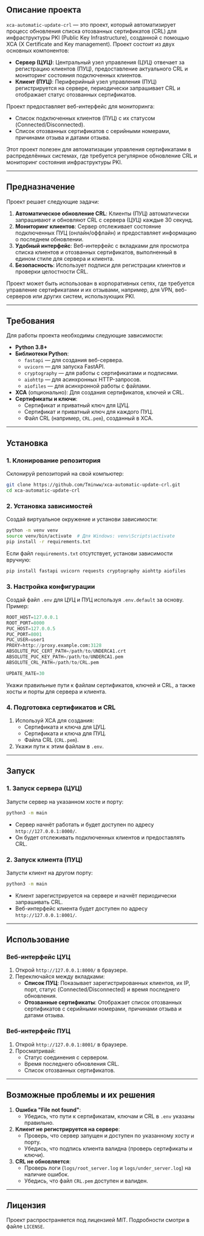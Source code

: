 ## Описание проекта

`xca-automatic-update-crl` — это проект, который автоматизирует процесс обновления списка отозванных сертификатов (CRL) для инфраструктуры PKI (Public Key Infrastructure), созданной с помощью XCA (X Certificate and Key management). Проект состоит из двух основных компонентов:

- **Сервер (ЦУЦ)**: Центральный узел управления (ЦУЦ) отвечает за регистрацию клиентов (ПУЦ), предоставление актуального CRL и мониторинг состояния подключенных клиентов.
- **Клиент (ПУЦ)**: Периферийный узел управления (ПУЦ) регистрируется на сервере, периодически запрашивает CRL и отображает статус отозванных сертификатов.

Проект предоставляет веб-интерфейс для мониторинга:
- Список подключенных клиентов (ПУЦ) с их статусом (Connected/Disconnected).
- Список отозванных сертификатов с серийными номерами, причинами отзыва и датами отзыва.

Этот проект полезен для автоматизации управления сертификатами в распределённых системах, где требуется регулярное обновление CRL и мониторинг состояния инфраструктуры PKI.

---

## Предназначение

Проект решает следующие задачи:
1. **Автоматическое обновление CRL**: Клиенты (ПУЦ) автоматически запрашивают и обновляют CRL с сервера (ЦУЦ) каждые 30 секунд.
2. **Мониторинг клиентов**: Сервер отслеживает состояние подключенных ПУЦ (онлайн/оффлайн) и предоставляет информацию о последнем обновлении.
3. **Удобный интерфейс**: Веб-интерфейс с вкладками для просмотра списка клиентов и отозванных сертификатов, выполненный в едином стиле для сервера и клиента.
4. **Безопасность**: Использует подписи для регистрации клиентов и проверки целостности CRL.

Проект может быть использован в корпоративных сетях, где требуется управление сертификатами и их отзывами, например, для VPN, веб-серверов или других систем, использующих PKI.

---

## Требования

Для работы проекта необходимы следующие зависимости:

- **Python 3.8+**
- **Библиотеки Python**:
  - `fastapi` — для создания веб-сервера.
  - `uvicorn` — для запуска FastAPI.
  - `cryptography` — для работы с сертификатами и подписями.
  - `aiohttp` — для асинхронных HTTP-запросов.
  - `aiofiles` — для асинхронной работы с файлами.
- **XCA** (опционально): Для создания сертификатов, ключей и CRL.
- **Сертификаты и ключи**:
  - Сертификат и приватный ключ для ЦУЦ.
  - Сертификат и приватный ключ для каждого ПУЦ.
  - Файл CRL (например, `CRL.pem`), созданный в XCA.

---

## Установка

### 1. Клонирование репозитория

Склонируй репозиторий на свой компьютер:

```bash
git clone https://github.com/Tminww/xca-automatic-update-crl.git
cd xca-automatic-update-crl
```

### 2. Установка зависимостей

Создай виртуальное окружение и установи зависимости:

```bash
python -m venv venv
source venv/bin/activate  # Для Windows: venv\Scripts\activate
pip install -r requirements.txt
```

Если файл `requirements.txt` отсутствует, установи зависимости вручную:

```bash
pip install fastapi uvicorn requests cryptography aiohttp aiofiles
```

### 3. Настройка конфигурации

Создай файл `.env` для ЦУЦ и ПУЦ используя `.env.default` за основу. Пример:

```python
ROOT_HOST=127.0.0.1
ROOT_PORT=8000
PUC_HOST=127.0.0.5
PUC_PORT=8001
PUC_USER=user1
PROXY=http://proxy.example.com:3128
ABSOLUTE_PUC_CERT_PATH=/path/to/UNDERCA1.crt
ABSOLUTE_PUC_KEY_PATH=/path/to/UNDERCA1.pem
ABSOLUTE_CRL_PATH=/path/to/CRL.pem

UPDATE_RATE=30
```

Укажи правильные пути к файлам сертификатов, ключей и CRL, а также хосты и порты для сервера и клиента.

### 4. Подготовка сертификатов и CRL

1. Используй XCA для создания:
   - Сертификата и ключа для ЦУЦ.
   - Сертификата и ключа для ПУЦ.
   - Файла CRL (`CRL.pem`).
2. Укажи пути к этим файлам в `.env`.

---

## Запуск

### 1. Запуск сервера (ЦУЦ)

Запусти сервер на указанном хосте и порту:

```bash
python3 -m main
```

- Сервер начнёт работать и будет доступен по адресу `http://127.0.0.1:8000/`.
- Он будет отслеживать подключенных клиентов и предоставлять CRL.

### 2. Запуск клиента (ПУЦ)

Запусти клиент на другом порту:

```bash
python3 -m main
```

- Клиент зарегистрируется на сервере и начнёт периодически запрашивать CRL.
- Веб-интерфейс клиента будет доступен по адресу `http://127.0.0.1:8001/`.

---

## Использование

### Веб-интерфейс ЦУЦ
1. Открой `http://127.0.0.1:8000/` в браузере.
2. Переключайся между вкладками:
   - **Список ПУЦ**: Показывает зарегистрированных клиентов, их IP, порт, статус (Connected/Disconnected) и время последнего обновления.
   - **Отозванные сертификаты**: Отображает список отозванных сертификатов с серийными номерами, причинами отзыва и датами отзыва.

### Веб-интерфейс ПУЦ
1. Открой `http://127.0.0.1:8001/` в браузере.
2. Просматривай:
   - Статус соединения с сервером.
   - Время последнего обновления CRL.
   - Список отозванных сертификатов.

---

## Возможные проблемы и их решения

1. **Ошибка "File not found"**:
   - Убедись, что пути к сертификатам, ключам и CRL в `.env` указаны правильно.
2. **Клиент не регистрируется на сервере**:
   - Проверь, что сервер запущен и доступен по указанному хосту и порту.
   - Убедись, что подпись клиента валидна (проверь сертификаты и ключи).
3. **CRL не обновляется**:
   - Проверь логи (`logs/root_server.log` и `logs/under_server.log`) на наличие ошибок.
   - Убедись, что файл `CRL.pem` доступен и валиден.

---

## Лицензия

Проект распространяется под лицензией MIT. Подробности смотри в файле `LICENSE`.
